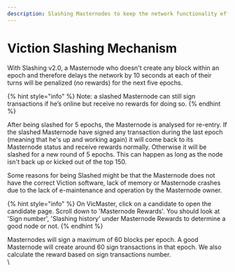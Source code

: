 ```yaml
---
description: Slashing Masternodes to keep the network functionality efficient
---
```


# Viction Slashing Mechanism

With Slashing v2.0, a Masternode who doesn't create any block within an epoch and therefore delays the network by 10 seconds at each of their turns will be penalized (no rewards) for the next five epochs.

{% hint style="info" %}
Note: a slashed Masternode can still sign transactions if he’s online but receive no rewards for doing so.
{% endhint %}

After being slashed for 5 epochs, the Masternode is analysed for re-entry. If the slashed Masternode have signed any transaction during the last epoch (meaning that he's up and working again) it will come back to its Masternode status and receive rewards normally. Otherwise it will be slashed for a new round of 5 epochs. This can happen as long as the node isn't back up or kicked out of the top 150.

Some reasons for being Slashed might be that the Masternode does not have the correct Viction software, lack of memory or Masternode crashes due to the lack of e-maintenance and operation by the Masternode owner.

{% hint style="info" %}
On VicMaster, click on a candidate to open the candidate page. Scroll down to 'Masternode Rewards'. You should look at 'Sign number', 'Slashing history' under Masternode Rewards to determine a good node or not.
{% endhint %}

Masternodes will sign a maximum of 60 blocks per epoch. A good Masternode will create around 60 sign transactions in that epoch. We also calculate the reward based on sign transactions number.\
\\
